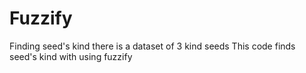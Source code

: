# Fuzzify
Finding seed's kind
there is a dataset of 3 kind seeds
This code finds seed's kind with using fuzzify

